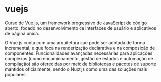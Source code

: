 # vuejs

Curso de Vue.js, um framework progressivo de JavaScript de código aberto, focado no desenvolvimento de interfaces de usuário e aplicativos de página única.

O Vue.js conta com uma arquitetura que pode ser adotada de forma incremental, e que foca na renderização declarativa e na composição de componentes. Funcionalidades avançadas necessárias para aplicações complexas (como encaminhamento, gestão de estados e automação de compilação) são oferecidas por meio de bibliotecas e pacotes de suporte mantidos oficialmente, sendo o Nuxt.js como uma das soluções mais populares.

